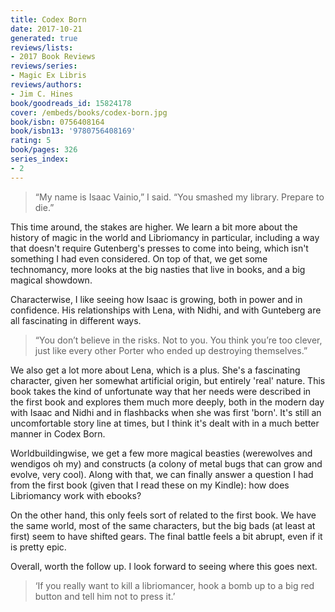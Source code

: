 ```yaml
---
title: Codex Born
date: 2017-10-21
generated: true
reviews/lists:
- 2017 Book Reviews
reviews/series:
- Magic Ex Libris
reviews/authors:
- Jim C. Hines
book/goodreads_id: 15824178
cover: /embeds/books/codex-born.jpg
book/isbn: 0756408164
book/isbn13: '9780756408169'
rating: 5
book/pages: 326
series_index:
- 2
---
```

> “My name is Isaac Vainio,” I said. “You smashed my library. Prepare to die.”

This time around, the stakes are higher. We learn a bit more about the history of magic in the world and Libriomancy in particular, including a way that doesn't require Gutenberg's presses to come into being, which isn't something I had even considered. On top of that, we get some technomancy, more looks at the big nasties that live in books, and a big magical showdown.  

<!--more-->

Characterwise, I like seeing how Isaac is growing, both in power and in confidence. His relationships with Lena, with Nidhi, and with Gunteberg are all fascinating in different ways.  

> “You don’t believe in the risks. Not to you. You think you’re too clever, just like every other Porter who ended up destroying themselves.”

We also get a lot more about Lena, which is a plus. She's a fascinating character, given her somewhat artificial origin, but entirely 'real' nature. This book takes the kind of unfortunate way that her needs were described in the first book and explores them much more deeply, both in the modern day with Isaac and Nidhi and in flashbacks when she was first 'born'. It's still an uncomfortable story line at times, but I think it's dealt with in a much better manner in Codex Born.  

Worldbuildingwise, we get a few more magical beasties (werewolves and wendigos oh my) and constructs (a colony of metal bugs that can grow and evolve, very cool). Along with that, we can finally answer a question I had from the first book (given that I read these on my Kindle): how does Libriomancy work with ebooks?  

On the other hand, this only feels sort of related to the first book. We have the same world, most of the same characters, but the big bads (at least at first) seem to have shifted gears. The final battle feels a bit abrupt, even if it is pretty epic.  

Overall, worth the follow up. I look forward to seeing where this goes next.  

> ‘If you really want to kill a libriomancer, hook a bomb up to a big red button and tell him not to press it.’
